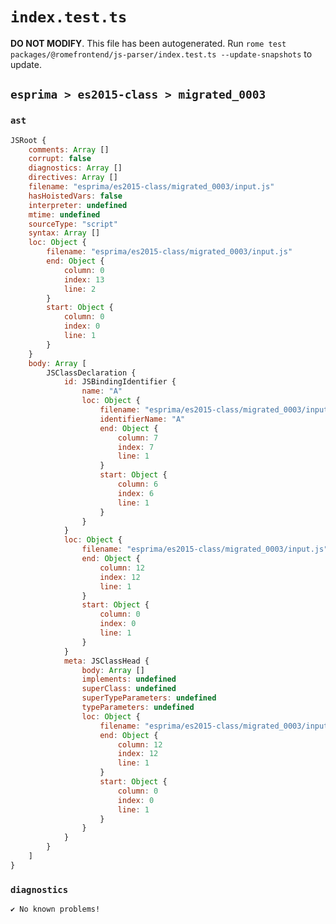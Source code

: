 # `index.test.ts`

**DO NOT MODIFY**. This file has been autogenerated. Run `rome test packages/@romefrontend/js-parser/index.test.ts --update-snapshots` to update.

## `esprima > es2015-class > migrated_0003`

### `ast`

```javascript
JSRoot {
	comments: Array []
	corrupt: false
	diagnostics: Array []
	directives: Array []
	filename: "esprima/es2015-class/migrated_0003/input.js"
	hasHoistedVars: false
	interpreter: undefined
	mtime: undefined
	sourceType: "script"
	syntax: Array []
	loc: Object {
		filename: "esprima/es2015-class/migrated_0003/input.js"
		end: Object {
			column: 0
			index: 13
			line: 2
		}
		start: Object {
			column: 0
			index: 0
			line: 1
		}
	}
	body: Array [
		JSClassDeclaration {
			id: JSBindingIdentifier {
				name: "A"
				loc: Object {
					filename: "esprima/es2015-class/migrated_0003/input.js"
					identifierName: "A"
					end: Object {
						column: 7
						index: 7
						line: 1
					}
					start: Object {
						column: 6
						index: 6
						line: 1
					}
				}
			}
			loc: Object {
				filename: "esprima/es2015-class/migrated_0003/input.js"
				end: Object {
					column: 12
					index: 12
					line: 1
				}
				start: Object {
					column: 0
					index: 0
					line: 1
				}
			}
			meta: JSClassHead {
				body: Array []
				implements: undefined
				superClass: undefined
				superTypeParameters: undefined
				typeParameters: undefined
				loc: Object {
					filename: "esprima/es2015-class/migrated_0003/input.js"
					end: Object {
						column: 12
						index: 12
						line: 1
					}
					start: Object {
						column: 0
						index: 0
						line: 1
					}
				}
			}
		}
	]
}
```

### `diagnostics`

```
✔ No known problems!

```
